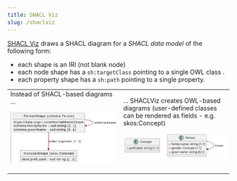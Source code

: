 ```yaml
---
title: SHACL Viz
slug: /shaclviz
---
```


[SHACL Viz](https://github.com/cognizone/semanticz-shaclviz) draws a SHACL diagram for a _SHACL data model_ of the following form:
- each shape is an IRI (not blank node)
- each node shape has a `sh:targetClass` pointing to a single OWL class .
- each property shape has a `sh:path` pointing to a single property.

<table>
<tr><td>
Instead of SHACL-based diagrams ...

![](shaclviz-example-before.png)
</td><td>
... SHACLViz creates OWL-based diagrams (user-defined classes can be rendered as fields - e.g. skos:Concept)


![](shaclviz-example-after.png)
</td></tr>
</table>
